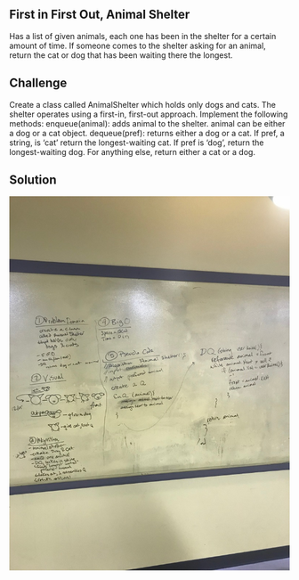 ﻿## First in First Out, Animal Shelter
  Has a list of given animals, each one has been in the shelter
  for a certain amount of time. If someone comes to the shelter 
  asking for an animal, return the cat or dog that has been waiting there
  the longest.
​
## Challenge
  Create a class called AnimalShelter which holds only dogs and cats. The shelter operates using a first-in, first-out approach.
  Implement the following methods: 
	enqueue(animal): adds animal to the shelter. 
	  animal can be either a dog or a cat object.
	dequeue(pref): returns either a dog or a cat. 
	  If pref, a string, is ‘cat’ return the longest-waiting cat. 
	  If pref is ‘dog’, return the longest-waiting dog. 
	  For anything else, return either a cat or a dog.
​
## Solution
![First In First Out](https://github.com/Rhiannon98/Algorithms_and_Data_Structures/blob/master/Assets/FirstInFirstOut)